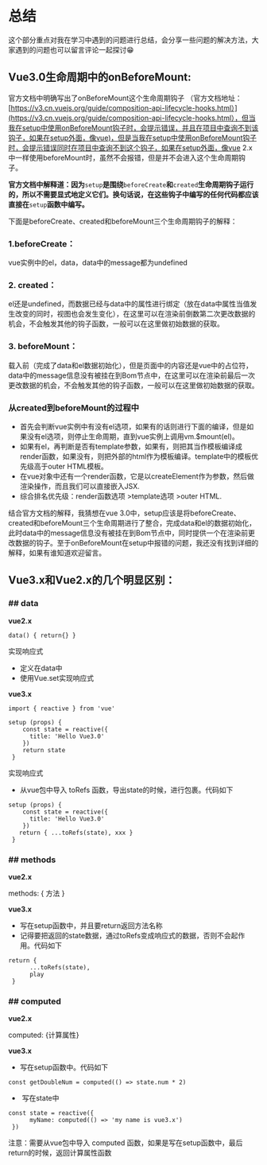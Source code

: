# 总结

这个部分重点对我在学习中遇到的问题进行总结，会分享一些问题的解决方法，大家遇到的问题也可以留言评论一起探讨😁

## Vue3.0生命周期中的onBeforeMount:

官方文档中明确写出了onBeforeMount这个生命周期钩子 （官方文档地址：[https://v3.cn.vuejs.org/guide/composition-api-lifecycle-hooks.html）](https://v3.cn.vuejs.org/guide/composition-api-lifecycle-hooks.html），但当我在setup中使用onBeforeMount钩子时，会提示错误，并且在项目中查询不到该钩子，如果在setup外面，像vue)，但是当我在setup中使用onBeforeMount钩子时，会提示错误同时在项目中查询不到这个钩子，如果在setup外面，像vue 2.x中一样使用beforeMount时，虽然不会报错，但是并不会进入这个生命周期钩子。

**官方文档中解释道：因为**`setup`**是围绕**`beforeCreate`**和**`created`**生命周期钩子运行的，所以不需要显式地定义它们。换句话说，在这些钩子中编写的任何代码都应该直接在**`setup`**函数中编写。**

下面是beforeCreate、created和beforeMount三个生命周期钩子的解释：

### 1.beforeCreate：

vue实例中的el，data，data中的message都为undefined

### 2. created：

el还是undefined，而数据已经与data中的属性进行绑定（放在data中属性当值发生改变的同时，视图也会发生变化），在这里可以在渲染前倒数第二次更改数据的机会，不会触发其他的钩子函数，一般可以在这里做初始数据的获取。

### 3. beforeMount：

载入前（完成了data和el数据初始化），但是页面中的内容还是vue中的占位符，data中的message信息没有被挂在到Bom节点中，在这里可以在渲染前最后一次更改数据的机会，不会触发其他的钩子函数，一般可以在这里做初始数据的获取。

### 从created到beforeMount的过程中

* 首先会判断vue实例中有没有el选项，如果有的话则进行下面的编译，但是如果没有el选项，则停止生命周期，直到vue实例上调用vm.$mount\(el\)。
* 如果有el，再判断是否有template参数，如果有，则把其当作模板编译成render函数，如果没有，则把外部的html作为模板编译。template中的模板优先级高于outer HTML模板。
* 在vue对象中还有一个render函数，它是以createElement作为参数，然后做渲染操作，而且我们可以直接嵌入JSX.
* 综合排名优先级：render函数选项 &gt;template选项 &gt;outer HTML.

结合官方文档的解释，我猜想在vue 3.0中，setup应该是将beforeCreate、created和beforeMount三个生命周期进行了整合，完成data和el的数据初始化，此时data中的message信息没有被挂在到Bom节点中，同时提供一个在渲染前更改数据的钩子。至于onBeforeMount在setup中报错的问题，我还没有找到详细的解释，如果有谁知道欢迎留言。

## Vue3.x和Vue2.x的几个明显区别：

### \#\# data

**vue2.x**

```
data() { return{} }
```

实现响应式

* 定义在data中
* 使用Vue.set实现响应式

**vue3.x**

```
import { reactive } from 'vue'
 
setup (props) {
    const state = reactive({
      title: 'Hello Vue3.0'
    })
    return state
 }
```

实现响应式

* 从vue包中导入 toRefs 函数，导出state的时候，进行包裹。代码如下

```
setup (props) {
    const state = reactive({
      title: 'Hello Vue3.0'
    })
   return { ...toRefs(state), xxx }
 }
```

### \#\# methods

**vue2.x**

methods: { 方法 }

**vue3.x**

* 写在setup函数中，并且要return返回方法名称
* 记得要把返回的state数据，通过toRefs变成响应式的数据，否则不会起作用。代码如下

```
return {
      ...toRefs(state),
      play
 }
```

### \#\# computed

**vue2.x**

computed: {计算属性}

**vue3.x**

* 写在setup函数中。代码如下

```
const getDoubleNum = computed(() => state.num * 2)
```

*  写在state中

```
const state = reactive({
      myName: computed(() => 'my name is vue3.x')
 })
```

注意：需要从vue包中导入 computed 函数，如果是写在setup函数中，最后return的时候，返回计算属性函数



